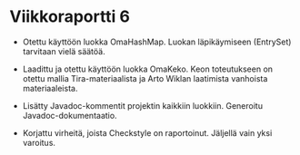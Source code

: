 # Viikkoraportti 6

* Otettu käyttöön luokka OmaHashMap. Luokan läpikäymiseen (EntrySet) tarvitaan vielä säätöä.

* Laadittu ja otettu käyttöön luokka OmaKeko. Keon toteutukseen on otettu mallia Tira-materiaalista ja Arto Wiklan laatimista vanhoista materiaaleista.

* Lisätty Javadoc-kommentit projektin kaikkiin luokkiin. Generoitu Javadoc-dokumentaatio.

* Korjattu virheitä, joista Checkstyle on raportoinut. Jäljellä vain yksi varoitus.